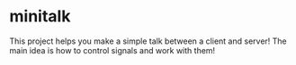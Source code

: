 # minitalk
This project helps you make a simple talk between a client and server! The main idea is how to control signals and work with them!
